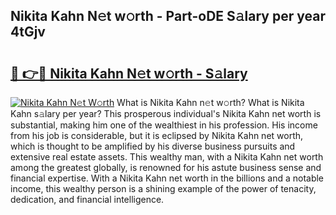## Nikita Kahn N𝚎t w𝚘rth - Part-oDE S𝚊lary per year 4tGjv

# <h2><a href="http://gc1cols.nevu.top/?p=Nikita+Kahn">🔗 👉🔴 Nikita Kahn N𝚎t w𝚘rth - S𝚊lary</a></h2>

[![Nikita Kahn N𝚎t W𝚘rth](https://i.imgur.com/Oavwk0R.jpeg)](http://gc1cols.nevu.top/?p=Nikita+Kahn)
What is Nikita Kahn n𝚎t w𝚘rth? What is Nikita Kahn s𝚊lary per year?
This prosperous individual's Nikita Kahn net worth is substantial, making him one of the wealthiest in his profession. His income from his job is considerable, but it is eclipsed by Nikita Kahn net worth, which is thought to be amplified by his diverse business pursuits and extensive real estate assets. This wealthy man, with a Nikita Kahn net worth among the greatest globally, is renowned for his astute business sense and financial expertise. With a Nikita Kahn net worth in the billions and a notable income, this wealthy person is a shining example of the power of tenacity, dedication, and financial intelligence.

